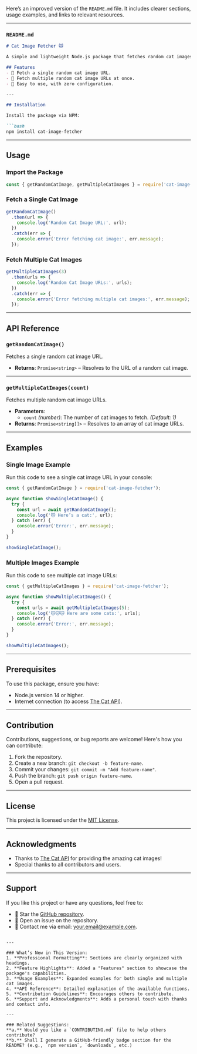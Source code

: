 Here’s an improved version of the `README.md` file. It includes clearer sections, usage examples, and links to relevant resources.

---

### **`README.md`**

```markdown
# Cat Image Fetcher 🐱

A simple and lightweight Node.js package that fetches random cat images using [The Cat API](https://thecatapi.com). Perfect for cat lovers, hobby projects, or just for fun!

## Features
- 🐾 Fetch a single random cat image URL.
- 🐾 Fetch multiple random cat image URLs at once.
- 🐾 Easy to use, with zero configuration.

---

## Installation

Install the package via NPM:

```bash
npm install cat-image-fetcher
```

---

## Usage

### Import the Package

```javascript
const { getRandomCatImage, getMultipleCatImages } = require('cat-image-fetcher');
```

### Fetch a Single Cat Image

```javascript
getRandomCatImage()
  .then(url => {
    console.log('Random Cat Image URL:', url);
  })
  .catch(err => {
    console.error('Error fetching cat image:', err.message);
  });
```

### Fetch Multiple Cat Images

```javascript
getMultipleCatImages(3)
  .then(urls => {
    console.log('Random Cat Image URLs:', urls);
  })
  .catch(err => {
    console.error('Error fetching multiple cat images:', err.message);
  });
```

---

## API Reference

### `getRandomCatImage()`
Fetches a single random cat image URL.

- **Returns**: `Promise<string>` – Resolves to the URL of a random cat image.

---

### `getMultipleCatImages(count)`
Fetches multiple random cat image URLs.

- **Parameters**:
  - `count` *(number)*: The number of cat images to fetch. *(Default: 1)*
- **Returns**: `Promise<string[]>` – Resolves to an array of cat image URLs.

---

## Examples

### Single Image Example

Run this code to see a single cat image URL in your console:
```javascript
const { getRandomCatImage } = require('cat-image-fetcher');

async function showSingleCatImage() {
  try {
    const url = await getRandomCatImage();
    console.log('🐱 Here’s a cat:', url);
  } catch (err) {
    console.error('Error:', err.message);
  }
}

showSingleCatImage();
```

### Multiple Images Example

Run this code to see multiple cat image URLs:
```javascript
const { getMultipleCatImages } = require('cat-image-fetcher');

async function showMultipleCatImages() {
  try {
    const urls = await getMultipleCatImages(5);
    console.log('🐱🐱🐱 Here are some cats:', urls);
  } catch (err) {
    console.error('Error:', err.message);
  }
}

showMultipleCatImages();
```

---

## Prerequisites

To use this package, ensure you have:
- Node.js version 14 or higher.
- Internet connection (to access [The Cat API](https://thecatapi.com)).

---

## Contribution

Contributions, suggestions, or bug reports are welcome! Here's how you can contribute:
1. Fork the repository.
2. Create a new branch: `git checkout -b feature-name`.
3. Commit your changes: `git commit -m "Add feature-name"`.
4. Push the branch: `git push origin feature-name`.
5. Open a pull request.

---

## License

This project is licensed under the [MIT License](LICENSE).

---

## Acknowledgments

- Thanks to [The Cat API](https://thecatapi.com) for providing the amazing cat images!
- Special thanks to all contributors and users.

---

## Support

If you like this project or have any questions, feel free to:
- 🌟 Star the [GitHub repository](https://github.com/yourusername/cat-image-fetcher).
- 💬 Open an issue on the repository.
- 📧 Contact me via email: your.email@example.com.
```

---

### What’s New in This Version:
1. **Professional Formatting**: Sections are clearly organized with headings.
2. **Feature Highlights**: Added a "Features" section to showcase the package's capabilities.
3. **Usage Examples**: Expanded examples for both single and multiple cat images.
4. **API Reference**: Detailed explanation of the available functions.
5. **Contribution Guidelines**: Encourages others to contribute.
6. **Support and Acknowledgments**: Adds a personal touch with thanks and contact info.

---

### Related Suggestions:
**a.** Would you like a `CONTRIBUTING.md` file to help others contribute?  
**b.** Shall I generate a GitHub-friendly badge section for the README? (e.g., `npm version`, `downloads`, etc.)

